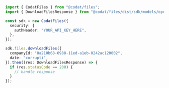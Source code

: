 <!-- Start SDK Example Usage -->
```typescript
import { CodatFiles } from "@codat/files";
import { DownloadFilesResponse } from "@codat/files/dist/sdk/models/operations";

const sdk = new CodatFiles({
  security: {
    authHeader: "YOUR_API_KEY_HERE",
  },
});

sdk.files.downloadFiles({
  companyId: "8a210b68-6988-11ed-a1eb-0242ac120002",
  date: "corrupti",
}).then((res: DownloadFilesResponse) => {
  if (res.statusCode == 200) {
    // handle response
  }
});
```
<!-- End SDK Example Usage -->